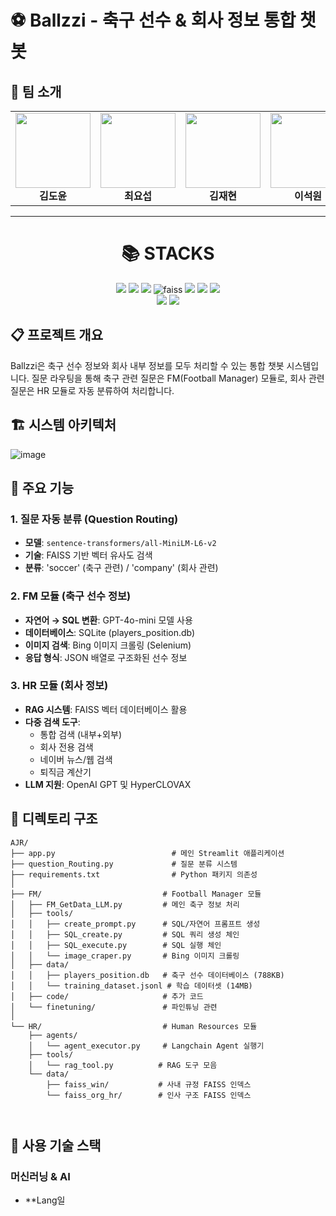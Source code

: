 # ⚽ Ballzzi - 축구 선수 & 회사 정보 통합 챗봇
## 👥 팀 소개

<table>
  <tr>
    <td align="center">
      <img src="https://encrypted-tbn0.gstatic.com/images?q=tbn:ANd9GcQQsaj4eUsVLHnn85Em20Eu8YtTtMBRkfdPaw&s" width="120px"><br/>
      <b>김도윤</b>
    </td>
    <td align="center">
      <img src="https://encrypted-tbn0.gstatic.com/images?q=tbn:ANd9GcQ0ThDAyobh6HspAwP91xEkg6_-XSo4ylRPCg&s" width="120px"><br/>
      <b>최요섭</b>
    </td>
    <td align="center">
      <img src="https://encrypted-tbn0.gstatic.com/images?q=tbn:ANd9GcTw-qEBHjbTHF8n3Nn2KVZllOSGS2-z4jYa_g&s" width="120px"><br/>
      <b>김재현</b>
    </td>
    <td align="center">
      <img src="https://encrypted-tbn0.gstatic.com/images?q=tbn:ANd9GcTB4gKOx2vxnDDrLDNDAsHzx-rzc_l0ZeO-tA&s" width="120px"><br/>
      <b>이석원</b>
    </td>
    <td align="center">
      <img src="https://mblogthumb-phinf.pstatic.net/MjAyMjExMTZfMTQz/MDAxNjY4NjAxNTQzNDYw.dZzc1TIxWmITM_5uildryLFGXFwgjx0ahbrf9DXCEZ0g.xTwwfY8Je-4zuVM3FbIm2WDtEY0b9YSimgX4RM6MCsEg.JPEG.gngnt2002/%EF%BB%BF%EC%9A%B0%EB%8A%94_%EA%B3%A0%EC%96%91%EC%9D%B4_%EC%A7%A4_%EB%AA%A8%EC%9D%8C_(4).jpg?type=w800" width="120px"><br/>
      <b>윤권</b>
    </td>
  </tr>
</table>

---

<div align="center"><h1>📚 STACKS</h1></div>

<div align="center"> 
  <img src="https://img.shields.io/badge/python-3776AB?style=for-the-badge&logo=python&logoColor=white"> 
  <img src="https://img.shields.io/badge/streamlit-FF4B4B?style=for-the-badge&logo=streamlit&logoColor=white"> 
  <img src="https://img.shields.io/badge/sqlite-003B57?style=for-the-badge&logo=sqlite&logoColor=white"> 
  <img src="https://img.shields.io/badge/faiss-0099CC?style=for-the-badge&logo=data:image/svg+xml;base64,PHN2ZyBmaWxsPSIjMDA5OUM4IiB4bWxucz0iaHR0cDovL3d3dy53My5vcmcvMjAwMC9zdmciLz4=&logoColor=white" alt="faiss"> 
  <img src="https://img.shields.io/badge/openai-412991?style=for-the-badge&logo=openai&logoColor=white"> 
  <img src="https://img.shields.io/badge/langchain-4BAF50?style=for-the-badge"> 
  <img src="https://img.shields.io/badge/huggingface-FFD21F?style=for-the-badge&logo=huggingface&logoColor=black">
  <br>
  <img src="https://img.shields.io/badge/github-181717?style=for-the-badge&logo=github&logoColor=white"> 
  <img src="https://img.shields.io/badge/git-F05032?style=for-the-badge&logo=git&logoColor=white">
</div>


## 📋 프로젝트 개요

Ballzzi은 축구 선수 정보와 회사 내부 정보를 모두 처리할 수 있는 통합 챗봇 시스템입니다. 질문 라우팅을 통해 축구 관련 질문은 FM(Football Manager) 모듈로, 회사 관련 질문은 HR 모듈로 자동 분류하여 처리합니다.

## 🏗️ 시스템 아키텍처

![image](https://github.com/user-attachments/assets/c902a87e-b68c-46b0-b1ec-50e5dfec27dd)


## 🚀 주요 기능

### 1. 질문 자동 분류 (Question Routing)
- **모델**: `sentence-transformers/all-MiniLM-L6-v2`
- **기술**: FAISS 기반 벡터 유사도 검색
- **분류**: 'soccer' (축구 관련) / 'company' (회사 관련)

### 2. FM 모듈 (축구 선수 정보)
- **자연어 → SQL 변환**: GPT-4o-mini 모델 사용
- **데이터베이스**: SQLite (players_position.db)
- **이미지 검색**: Bing 이미지 크롤링 (Selenium)
- **응답 형식**: JSON 배열로 구조화된 선수 정보

### 3. HR 모듈 (회사 정보)
- **RAG 시스템**: FAISS 벡터 데이터베이스 활용
- **다중 검색 도구**: 
  - 통합 검색 (내부+외부)
  - 회사 전용 검색
  - 네이버 뉴스/웹 검색
  - 퇴직금 계산기
- **LLM 지원**: OpenAI GPT 및 HyperCLOVAX

## 📁 디렉토리 구조

```
AJR/
├── app.py                          # 메인 Streamlit 애플리케이션
├── question_Routing.py             # 질문 분류 시스템
├── requirements.txt                # Python 패키지 의존성
│  
├── FM/                           # Football Manager 모듈
│   ├── FM_GetData_LLM.py         # 메인 축구 정보 처리
│   ├── tools/
│   │   ├── create_prompt.py      # SQL/자연어 프롬프트 생성
│   │   ├── SQL_create.py         # SQL 쿼리 생성 체인
│   │   ├── SQL_execute.py        # SQL 실행 체인
│   │   └── image_craper.py       # Bing 이미지 크롤링
│   ├── data/
│   │   ├── players_position.db   # 축구 선수 데이터베이스 (788KB)
│   │   └── training_dataset.jsonl # 학습 데이터셋 (14MB)
│   ├── code/                     # 추가 코드
│   └── finetuning/               # 파인튜닝 관련
│
└── HR/                           # Human Resources 모듈
    ├── agents/
    │   └── agent_executor.py     # Langchain Agent 실행기
    ├── tools/
    │   └── rag_tool.py          # RAG 도구 모음  
    └── data/
        ├── faiss_win/           # 사내 규정 FAISS 인덱스
        └── faiss_org_hr/        # 인사 구조 FAISS 인덱스
 
 
```

## 🔧 사용 기술 스택

### 머신러닝 & AI
- **Lang일
